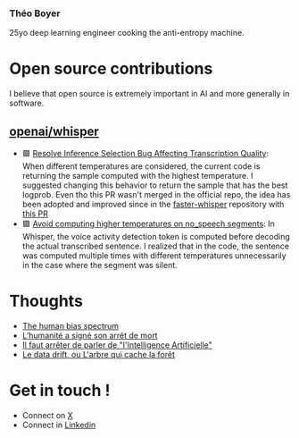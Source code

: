 ### Théo Boyer

25yo deep learning engineer cooking the anti-entropy machine.

# Open source contributions
I believe that open source is extremely important in AI and more generally in software.

## [openai/whisper](https://github.com/openai/whisper)
* 🟩 [Resolve Inference Selection Bug Affecting Transcription Quality](https://github.com/openai/whisper/pull/1377): When different temperatures are considered, the current code is returning the sample computed with the highest temperature. I suggested changing this behavior to return the sample that has the best logprob. Even tho this PR wasn't merged in the official repo, the idea has been adopted and improved since in the [faster-whisper](https://github.com/SYSTRAN/faster-whisper) repository with [this PR](https://github.com/SYSTRAN/faster-whisper/pull/356)
* 🟪 [Avoid computing higher temperatures on no_speech segments](https://github.com/openai/whisper/pull/1279): In Whisper, the voice activity detection token is computed before decoding the actual transcribed sentence. I realized that in the code, the sentence was computed multiple times with different temperatures unnecessarily in the case where the segment was silent.

# Thoughts
* [The human bias spectrum](https://www.linkedin.com/posts/th%C3%A9o-boyer_the-human-bias-spectrum-today-we-can-safely-activity-7140387311304740864-xiBW/)
* [L’humanité a signé son arrêt de mort](https://www.linkedin.com/posts/th%C3%A9o-boyer_groundbreaking-new-book-makes-ai-author-a-activity-7135309335697514498-4sMi/)
* [Il faut arrêter de parler de "l'Intelligence Artificielle"](https://www.linkedin.com/posts/th%C3%A9o-boyer_ia-intelligenceartificielle-deeplearning-activity-7115316457093124096-Lzp9/)
* [Le data drift, ou L'arbre qui cache la forêt](https://www.linkedin.com/posts/th%C3%A9o-boyer_99-of-data-scientists-get-this-dataset-wrong-activity-7110246849625632769-DIft/)

# Get in touch !
* Connect on [X](https://twitter.com/ted_engineer)
* Connect in [Linkedin](https://www.linkedin.com/in/th%C3%A9o-boyer/)
